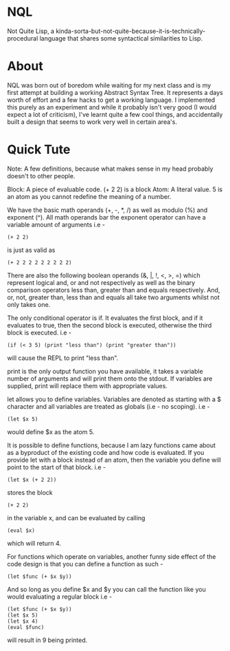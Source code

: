 NQL
===

Not Quite Lisp, a kinda-sorta-but-not-quite-because-it-is-technically-procedural language that shares
some syntactical similarities to Lisp.

About
=====

NQL was born out of boredom while waiting for my next class and is my first attempt
at building a working Abstract Syntax Tree. It represents a days worth of effort and
a few hacks to get a working language. I implemented this purely as an experiment and
while it probably isn't very good (I would expect a lot of criticism), I've learnt
quite a few cool things, and accidentally built a design that seems to work very well
in certain area's.

Quick Tute
==========

Note: A few definitions, because what makes sense in my head probably doesn't to other people.

Block: A piece of evaluable code. (+ 2 2) is a block
Atom: A literal value. 5 is an atom as you cannot redefine the meaning of a number.

We have the basic math operands (+, -, *, /) as well as modulo (%) and exponent (^).
All math operands bar the exponent operator can have a variable amount of arguments i.e -

```
(+ 2 2)
```

 is just as valid as 

```
(+ 2 2 2 2 2 2 2 2 2)
```

There are also the following boolean operands (&, |, !, <, >, =) which represent logical
and, or and not respectively as well as the binary comparison operators less than,
greater than and equals respectively. And, or, not, greater than, less than and equals
all take two arguments whilst not only takes one.

The only conditional operator is if. It evaluates the first block, and if it evaluates
to true, then the second block is executed, otherwise the third block is executed. i.e - 

```
(if (< 3 5) (print "less than") (print "greater than")) 
```

will cause the REPL to print "less than".

print is the only output function you have available, it takes a variable number of
arguments and will print them onto the stdout. If variables are supplied, print will
replace them with appropriate values.

let allows you to define variables. Variables are denoted as starting with a $ character
and all variables are treated as globals (i.e - no scoping). i.e - 

```
(let $x 5) 
```

would define $x as the atom 5.

It is possible to define functions, because I am lazy functions came about as a byproduct
of the existing code and how code is evaluated. If you provide let with a block instead
of an atom, then the variable you define will point to the start of that block. i.e - 

```
(let $x (+ 2 2)) 
```

stores the block 

```
(+ 2 2) 
```

in the variable x, and can be evaluated by calling 

```
(eval $x) 
```

which will return 4.

For functions which operate on variables, another funny side effect of the code design
is that you can define a function as such - 

```
(let $func (+ $x $y))
```

 And so long as you define $x and $y you can call the function like you would evaluating a  regular 
block i.e - 

```
(let $func (+ $x $y))
(let $x 5)
(let $x 4)
(eval $func)
```

will result in 9 being printed.
